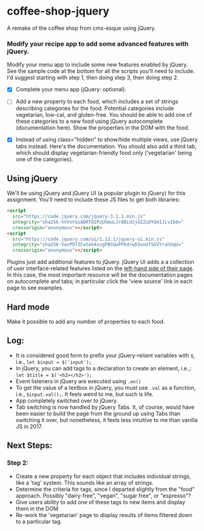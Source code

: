 # coffee-shop-jquery
A remake of the coffee shop from cms-esque using jQuery.

### Modify your recipe app to add some advanced features with jQuery.

Modify your menu app to include some new features enabled by jQuery. See the sample code at the bottom for all the scripts you'll need to include. I'd suggest starting with step 1, then doing step 3, then doing step 2.

- [x] Complete your menu app (jQuery: optional).

- [ ] Add a new property to each food, which includes a set of strings describing categories for the food. Potential categories include vegetarian, low-cal, and gluten-free. You should be able to add one of these categories to a new food using jQuery autocomplete (documentation here). Show the properties in the DOM with the food.

- [x] Instead of using class="hidden" to show/hide multiple views, use jQuery tabs instead. Here's the documentation. You should also add a third tab, which should display vegetarian-friendly food only ('vegetarian' being one of the categories).

## Using jQuery

We'll be using jQuery and jQuery UI (a popular plugin to jQuery) for this assignment. You'll need to include these JS files to get both libraries:
``` html
<script
  src="https://code.jquery.com/jquery-3.1.1.min.js"
  integrity="sha256-hVVnYaiADRTO2PzUGmuLJr8BLUSjGIZsDYGmIJLv2b8="
  crossorigin="anonymous"></script>
<script
  src="https://code.jquery.com/ui/1.12.1/jquery-ui.min.js"
  integrity="sha256-VazP97ZCwtekAsvgPBSUwPFKdrwD3unUfSGVYrahUqU="
  crossorigin="anonymous"></script>
  ```
  Plugins just add additional features to jQuery. jQuery UI adds a a collection of user interface-related features listed on the [left-hand side of their page](jqueryui.com). In this case, the most important resource will be the documentation pages on autocomplete and tabs; in particular click the 'view source' link in each page to see examples.

## Hard mode

Make it possible to add any number of properties to each food.

## Log:
* It is considered good form to prefix your jQuery-reliant variables with `$`, i.e., `let $input = $('input');`
* In jQuery, you can add tags to a declaration to create an element, i.e.,: `let $title = $('<h2></h2>');`
* Event listeners in jQuery are executed using `.on()`
* To get the value of a textbox in jQuery, you must use `.val` as a function, i.e., `$input.val();`. It feels weird to me, but such is life.
* App completely switched over to jQuery.
* Tab switching is now handled by jQuery Tabs. It, of course, would have been easier to build the page from the ground up using Tabs than switching it over, but nonetheless, it feels less intuitive to me than vanilla JS in 2017.

## Next Steps:
### Step 2:
* Create a new property for each object that includes individual strings, like a 'tag' system. This sounds like an array of strings.
* Determine the criteria for tags, since I departed slightly from the "food" approach. Possibly "dairy-free", "vegan", "sugar free", or "espresso"?
* Give users ability to add one of these tags to new items and display them in the DOM
* Re-work the 'vegetarian' page to display results of items filtered down to a particular tag.